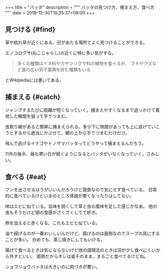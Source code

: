 +++
title = "バッタ"
description = """
バッタの見つけ方、捕まえ方、食べ方
"""
date = 2018-12-30T10:35:37+09:00
+++
<!--more-->
## 見つける {#find}
草や枯れ草が近くにある、日があたる場所でよく見つけることができる。

エノコログサ(ねこじゃらし)の近くに特に多い気がする。

> 多くの種類はイネ科やカヤツリグサ科の植物を食べるが、
> フキやクズなど葉の広い双子葉類を好む種類もいる

とWikipediaには書いてある。

## 捕まえる {#catch}
ジャンプするたびに距離が短くなっていく。捕まえやすくなるまで追っかけて着地した瞬間を狙って手でつまむ。

虫取り網があると簡単に捕まえられる。多少下に隙間があっても上に逃げていこうとするから適当にかぶせて、網の上から手でつまむだけだけ。

飛んで逃げるイナゴやトノサマバッタってどうやって捕まえるんだろう。

11月の後半、昼も寒い日が続くようになるとバッタがいなくなっていく。さみしい。

## 食べる {#eat}
フンを出させるほうがいいんだろうけど面倒なので気にせず食べている。
日常的に食べているけどいまのところ体調が悪くなったりはしてない。

味はエビに似ている。旨味を弱くして草と虫の風味を足した感じかなあ。
他の虫もそうだけど頭の食感がさくさくしてて好き。

熱を加えると赤くなる。これもエビと似ている。

油で揚げるのが一番おいしいんだけど、揚げるのは面倒なのでスープの具にすることが多い。
炒めても、蒸し焼きにしてもいける。

揚げて食べるときは気にならないけど他の調理法のときは羽が少し食べにくいから外すといい。
面倒だからオレは姿そのまま、まるごと食べてるけどね。

ショウリョウバッタは大きいのに肉づきが悪い。
